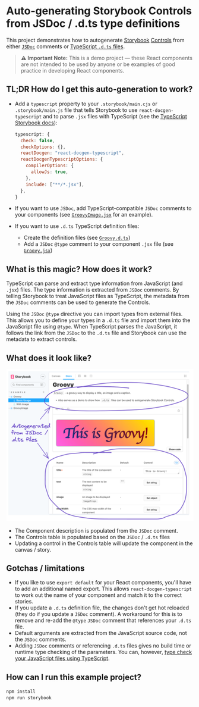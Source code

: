 # Auto-generating Storybook Controls from JSDoc / .d.ts type definitions

This project demonstrates how to autogenerate [Storybook](https://storybook.js.org/) [Controls](https://storybook.js.org/docs/react/essentials/controls) from either [`JSDoc`](https://www.typescriptlang.org/docs/handbook/jsdoc-supported-types.html) comments or [TypeScript `.d.ts` files](https://www.typescriptlang.org/docs/handbook/declaration-files/introduction.html).

> **:warning: Important Note:** This is a demo project — these React components are not intended to be used by anyone or be examples of good practice in developing React components.

## TL;DR How do I get this auto-generation to work?

- Add a `typescript` property to your `.storybook/main.cjs` or `.storybook/main.js` file that tells Storybook to use `react-docgen-typescript` and to parse `.jsx` files with TypeScript (see the [TypeScript Storybook docs](https://storybook.js.org/docs/react/configure/typescript)):

  ```js
  typescript: {
    check: false,
    checkOptions: {},
    reactDocgen: "react-docgen-typescript",
    reactDocgenTypescriptOptions: {
      compilerOptions: {
        allowJs: true,
      },
      include: ["**/*.jsx"],
    },
  }
  ```

- If you want to use `JSDoc`, add TypeScript-compatible `JSDoc` comments to your components (see [`GroovyImage.jsx`](/src/components/GroovyImage.jsx) for an example).
- If you want to use `.d.ts` TypeScript definition files:
  - Create the definition files (see [`Groovy.d.ts`](/src/components/Groovy.d.ts))
  - Add a `JSDoc` `@type` comment to your component `.jsx` file (see [`Groovy.jsx`](/src/components/Groovy.jsx))

## What is this magic? How does it work?

TypeScript can parse and extract type information from JavaScript (and `.jsx`) files. The type information is extracted from `JSDoc` comments. By telling Storybook to treat JavaScript files as TypeScript, the metadata from the `JSDoc` comments can be used to generate the Controls.

Using the `JSDoc` `@type` directive you can import types from external files. This allows you to define your types in a `.d.ts` file and import them into the JavaScript file using `@type`. When TypeScript parses the JavaScript, it follows the link from the `JSDoc` to the `.d.ts` file and Storybook can use the metadata to extract controls.

## What does it look like?

![A screenshot of the Storybook demo](./demo.png)

- The Component description is populated from the `JSDoc` comment.
- The Controls table is populated based on the `JSDoc` / `.d.ts` files
- Updating a control in the Controls table will update the component in the canvas / story.

## Gotchas / limitations

- If you like to use `export default` for your React components, you'll have to add an additional named export. This allows `react-docgen-typescript` to work out the name of your component and match it to the correct stories.
- If you update a `.d.ts` definition file, the changes don't get hot reloaded (they do if you update a `JSDoc` comment). A workaround for this is to remove and re-add the `@type` `JSDoc` comment that references your `.d.ts` file.
- Default arguments are extracted from the JavaScript source code, not the `JSDoc` comments.
- Adding `JSDoc` comments or referencing `.d.ts` files gives no build time or runtime type checking of the parameters. You can, however, [type check your JavaScript files using TypeScript](https://www.typescriptlang.org/docs/handbook/type-checking-javascript-files.html).

## How can I run this example project?

```sh
npm install
npm run storybook
```
